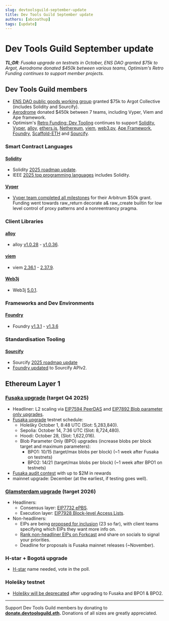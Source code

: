 ```yaml
---
slug: devtoolsguild-september-update
title: Dev Tools Guild September update
authors: [abcoathup]
tags: [update]
---
```


# Dev Tools Guild September update

_**TL;DR**: Fusaka upgrade on testnets in October, ENS DAO granted $75k to Argot, Aerodrome donated $450k between various teams, Optimism's Retro Funding continues to support member projects._

<!-- truncate -->

## Dev Tools Guild members

* [ENS DAO public goods working group](https://discuss.ens.domains/t/ens-public-goods-working-group-funding-argot/21443) granted $75k to Argot Collective (includes Solidity and Sourcify).
* [Aerodrome](https://x.com/AerodromeFi/status/1962963079551156714) donated $450k between 7 teams, including Vyper, Viem and Ape framework.
* Optimism's [Retro Funding: Dev Tooling](https://atlas.optimism.io/missions/retro-funding-dev-tooling) continues to support [Solidity](https://atlas.optimism.io/project/0xcc8d03e014e121d10602eeff729b755d5dc6a317df0d6302c8a9d3b5424aaba8), [Vyper](https://atlas.optimism.io/project/0x9ca1f7b0e0d10d3bd2619e51a54f2e4175e029c87a2944cf1ebc89164ba77ea0), [alloy](https://atlas.optimism.io/project/0x56ce7cbc27852a8d8ef5869dc9033a215c8893f799468f61527dacb9f92be790), [ethers.js](https://atlas.optimism.io/project/0xa3d07f453f70d844196d89d79848aa2e70a0bd8b38bf0f493cba1547bb3bca5e), [Nethereum](https://atlas.optimism.io/project/0x4a5e771af86cf1938056b43cddbf0018dca1376d578f631f7449fe10ac4958ed), [viem](https://atlas.optimism.io/project/0x6bd057da522918a4675396313ae33a2f2788a1ceeb3bd7ae228015e3eb317a7d), [web3.py](https://atlas.optimism.io/project/0xebe03c3d6d33cad60124b9b05ef6e2ff056293a1de3c5fa51dfbb90c86c14bf7), [Ape Framework](https://atlas.optimism.io/project/0xa0b16714baef75d97ec07fd48eaf42e79df92fe2a3c2d725d2388ede587ea54c), [Foundry](https://atlas.optimism.io/project/0x4562c0630907577f433cad78c7e2cc03349d918b6c14ef982f11a2678f5999ad), [Scaffold-ETH](https://atlas.optimism.io/project/0x154a42e5ca88d7c2732fda74d6eb611057fc88dbe6f0ff3aae7b89c2cd1666ab) and [Sourcify](https://atlas.optimism.io/project/0x51cda5996ef1a2ccd8fcf4ee5792337695599454c83eb1218c3ad4388dcb5bf5).

### Smart Contract Languages
#### [Solidity](https://soliditylang.org/) 
* Solidity [2025 roadmap update](https://www.argot.org/blog/2025-roadmap-update#solidity).
* IEEE [2025 top programming languages](https://spectrum.ieee.org/top-programming-languages-2025) includes Solidity.

#### [Vyper](https://vyperlang.org/)
* [Vyper team completed all milestones](https://x.com/vyperlang/status/1968142163008794961) for their Arbitrum $50k grant.  Funding went towards raw_return decorate a& raw_create builtin for low level control of proxy patterns and a nonreentrancy pragma. 

### Client Libraries
#### [alloy](https://alloy.rs/)
* alloy [v1.0.28](https://github.com/alloy-rs/alloy/releases/tag/v1.0.28) - [v1.0.36](https://github.com/alloy-rs/alloy/releases/tag/v1.0.36).

#### [viem](https://viem.sh/)
* viem [2.36.1](https://github.com/wevm/viem/releases/tag/viem%402.36.1) - [2.37.9](https://github.com/wevm/viem/releases/tag/viem%402.37.9).

#### [Web3j](https://docs.web3j.io/)
* Web3j [5.0.1](https://github.com/LFDT-web3j/web3j/releases/tag/v5.0.1).

### Frameworks and Dev Environments
#### [Foundry](https://getfoundry.sh/)
* Foundry [v1.3.1](https://github.com/foundry-rs/foundry/releases/tag/v1.3.1) - [v1.3.6](https://github.com/foundry-rs/foundry/releases/tag/v1.3.6) 

### Standardisation Tooling
#### [Sourcify](https://sourcify.dev/)
* Sourcify [2025 roadmap update](https://www.argot.org/blog/2025-roadmap-update#sourcify)
* [Foundry updated](https://x.com/kaanuzdogan/status/1963505296505978910) to Sourcify APIv2.

## Ethereum Layer 1

### [Fusaka upgrade](https://forkcast.org/upgrade/fusaka) (target Q4 2025)

* Headliner: L2 scaling via [EIP7594 PeerDAS](https://forkcast.org/upgrade/fusaka#eip-7594) and [EIP7892 Blob parameter only upgrades](https://forkcast.org/upgrade/fusaka#eip-7892).
* [Fusaka upgrade](https://blog.ethereum.org/2025/09/26/fusaka-testnet-announcement) testnet schedule:
  * Holešky October 1, 8:48 UTC (Slot: 5,283,840).
  * Sepolia: October 14, 7:36 UTC (Slot: 8,724,480).
  * Hoodi: October 28,  (Slot: 1,622,016).
  * Blob Parameter Only (BPO) upgrades (increase blobs per block target and maximum parameters):
    * BPO1: 10/15 (target/max blobs per block) (~1 week after Fusaka on testnets)
    * BPO2: 14/21 (target/max blobs per block) (~1 week after BPO1 on testnets)
* [Fusaka audit contest](https://blog.ethereum.org/2025/09/15/fusaka-audit-content) with up to $2M in rewards
* mainnet upgrade: December (at the earliest, if testing goes well).    

### [Glamsterdam upgrade](https://forkcast.org/upgrade/glamsterdam) (target 2026)

* Headliners: 
  * Consensus layer: [EIP7732 ePBS](https://forkcast.org/upgrade/glamsterdam#eip-7732).
  * Execution layer: [EIP7928 Block-level Access Lists](https://forkcast.org/upgrade/glamsterdam#eip-7928).
* Non-headliners:
  * EIPs are being [proposed for inclusion](https://forkcast.org/upgrade/glamsterdam#proposed-for-inclusion) (23 so far), with client teams specifying which EIPs they want more info on.
  * [Rank non-headliner EIPs on Forkcast](https://forkcast.org/rank) and share on socials to signal your priorities. 
  * Deadline for proposals is Fusaka mainnet releases (~November). 

### H-star + Bogotá upgrade
* [H-star](https://ethereum-magicians.org/t/h-star-name-for-consensus-layer-upgrade-after-glamsterdam/24298) name needed, vote in the poll.

### Holešky testnet

* [Holešky will be deprecated](https://blog.ethereum.org/2025/09/01/holesky-shutdown-announcement) after upgrading to Fusaka and BPO1 & BPO2.

---

Support Dev Tools Guild members by donating to **[donate.devtoolsguild.eth](https://devtoolsguild.xyz/donate).**  Donations of all sizes are greatly appreciated.  




